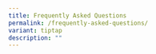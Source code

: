 ```yaml
---
title: Frequently Asked Questions
permalink: /frequently-asked-questions/
variant: tiptap
description: ""
---
```

<p></p>